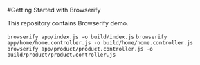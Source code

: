 #Getting Started with Browserify

This repository contains Browserify demo.

`browserify app/index.js -o build/index.js`
`browserify app/home/home.controller.js -o build/home/home.controller.js`
`browserify app/product/product.controller.js -o build/product/product.controller.js`